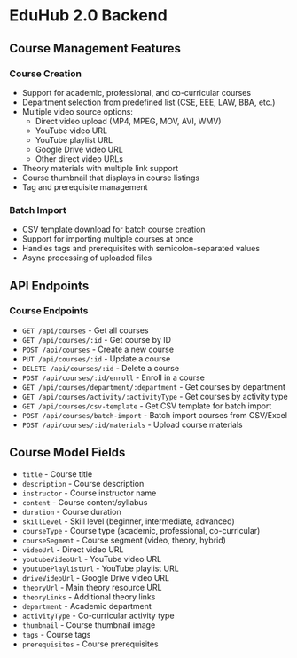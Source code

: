 # EduHub 2.0 Backend

## Course Management Features

### Course Creation
- Support for academic, professional, and co-curricular courses
- Department selection from predefined list (CSE, EEE, LAW, BBA, etc.)
- Multiple video source options:
  - Direct video upload (MP4, MPEG, MOV, AVI, WMV)
  - YouTube video URL
  - YouTube playlist URL
  - Google Drive video URL
  - Other direct video URLs
- Theory materials with multiple link support
- Course thumbnail that displays in course listings
- Tag and prerequisite management

### Batch Import
- CSV template download for batch course creation
- Support for importing multiple courses at once
- Handles tags and prerequisites with semicolon-separated values
- Async processing of uploaded files

## API Endpoints

### Course Endpoints
- `GET /api/courses` - Get all courses
- `GET /api/courses/:id` - Get course by ID
- `POST /api/courses` - Create a new course
- `PUT /api/courses/:id` - Update a course
- `DELETE /api/courses/:id` - Delete a course
- `POST /api/courses/:id/enroll` - Enroll in a course
- `GET /api/courses/department/:department` - Get courses by department
- `GET /api/courses/activity/:activityType` - Get courses by activity type
- `GET /api/courses/csv-template` - Get CSV template for batch import
- `POST /api/courses/batch-import` - Batch import courses from CSV/Excel
- `POST /api/courses/:id/materials` - Upload course materials

## Course Model Fields
- `title` - Course title
- `description` - Course description
- `instructor` - Course instructor name
- `content` - Course content/syllabus
- `duration` - Course duration
- `skillLevel` - Skill level (beginner, intermediate, advanced)
- `courseType` - Course type (academic, professional, co-curricular)
- `courseSegment` - Course segment (video, theory, hybrid)
- `videoUrl` - Direct video URL
- `youtubeVideoUrl` - YouTube video URL
- `youtubePlaylistUrl` - YouTube playlist URL
- `driveVideoUrl` - Google Drive video URL
- `theoryUrl` - Main theory resource URL
- `theoryLinks` - Additional theory links
- `department` - Academic department
- `activityType` - Co-curricular activity type
- `thumbnail` - Course thumbnail image
- `tags` - Course tags
- `prerequisites` - Course prerequisites 